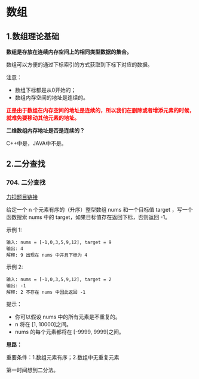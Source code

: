 # 数组

## 1.数组理论基础

**数组是存放在连续内存空间上的相同类型数据的集合。**

数组可以方便的通过下标索引的方式获取到下标下对应的数据。



注意：

+ 数组下标都是从0开始的；
+ 数组内存空间的地址是连续的。

<font color=red>**正是由于数组在内存空间的地址是连续的，所以我们在删除或者增添元素的时候，就难免要移动其他元素的地址。**</font>



**二维数组内存地址是否是连续的？**

C++中是，JAVA中不是。



## 2.二分查找

###  704. 二分查找

[力扣题目链接](https://leetcode.cn/problems/binary-search/)

给定一个 n 个元素有序的（升序）整型数组 nums 和一个目标值 target  ，写一个函数搜索 nums 中的 target，如果目标值存在返回下标，否则返回 -1。

示例 1:

```text
输入: nums = [-1,0,3,5,9,12], target = 9     
输出: 4       
解释: 9 出现在 nums 中并且下标为 4     
```

示例 2:

```text
输入: nums = [-1,0,3,5,9,12], target = 2     
输出: -1        
解释: 2 不存在 nums 中因此返回 -1    
```

提示：

- 你可以假设 nums 中的所有元素是不重复的。
- n 将在 [1, 10000]之间。
- nums 的每个元素都将在 [-9999, 9999]之间。



**思路：**

重要条件：1.数组元素有序；2.数组中无重复元素

第一时间想到二分法。









































